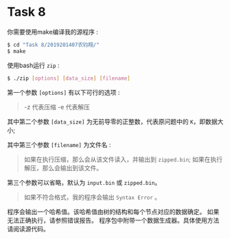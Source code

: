 # Task 8

你需要使用make编译我的源程序 :

```bash
$ cd "Task 8/2019201407农钧翔/"
$ make
```

使用bash运行 `zip` :

```bash
$ ./zip [options] [data_size] [filename]
```

第一个参数 `[options]` 有以下可行的选项 :
> -z 代表压缩
> -e 代表解压

其中第二个参数 `[data_size]` 为无前导零的正整数，代表原问题中的 `K`，即数据大小;

其中第三个参数 `[filename]` 为文件名 :
> 如果在执行压缩，那么会从该文件读入，并输出到 `zipped.bin`;
> 如果在执行解压，那么会输出到该文件。

第三个参数可以省略，默认为 `input.bin` 或 `zipped.bin`。
> 如果不符合格式，我的程序会输出 `Syntax Error` 。

程序会输出一个哈希值。该哈希值由树的结构和每个节点对应的数据确定。
如果无法正确执行，请参照错误报告。
程序包中附带一个数据生成器。具体使用方法请阅读源代码。